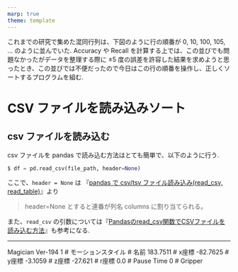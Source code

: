 ```yaml
---
marp: true
theme: template
---
```


これまでの研究で集めた混同行列は、下図のように行の順番が 0, 10, 100, 105, ... のように並んでいた. Accuracy や Recall を計算する上では、この並びでも問題なかったがデータを整理する際に ±5 度の誤差を許容した結果を求めようと思ったとき、この並びでは不便だったので今日はこの行の順番を操作し、正しくソートするプログラムを組む.

# CSV ファイルを読み込みソート

## csv ファイルを読み込む

csv ファイルを pandas で読み込む方法はとても簡単で、以下のように行う.

```python
$ df = pd.read_csv(file_path, header=None)
```

ここで、`header = None` は 『[pandas で csv/tsv ファイル読み込み(read_csv, read_table)](https://note.nkmk.me/python-pandas-read-csv-tsv/)』より

> header=None とすると連番が列名 columns に割り当てられる。

また、`read_csv` の引数については『[Pandasのread_csv関数でCSVファイルを読み込む方法](https://deepage.net/features/pandas-readcsv-light.html)』も参考になる.

---

  <DobotType>
    <item_0>Magician</item_0>
  </DobotType>
  <row_StudioVersion>
    <item_0>Ver-194</item_0>
  </row_StudioVersion>
  <row0>
    <item_0>1</item_0> # モーションスタイル
    <item_1 /> # 名前
    <item_2>183.7511</item_2> # x座標
    <item_3>-82.7625</item_3>  # y座標
    <item_4>-3.1059</item_4>    # z座標
    <item_5>-27.621</item_5>    # r座標
    <item_10>0.0</item_10>       # Pause Time
    <item_11>0</item_11>          # Gripper
  </row0>
